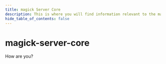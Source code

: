 ```yaml
---
title: magick Server Core
description: This is where you will find information relevant to the magick-server-core package.
hide_table_of_contents: false
---
```


# magick-server-core

How are you?
